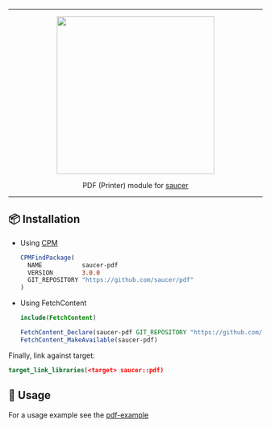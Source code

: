<hr>

<div align="center"> 
    <img src="https://raw.githubusercontent.com/saucer/saucer.github.io/master/static/img/logo.png" height="312" />
</div>

<p align="center"> 
    PDF (Printer) module for <a href="https://github.com/saucer/saucer">saucer</a>
</p>

---

## 📦 Installation

* Using [CPM](https://github.com/cpm-cmake/CPM.cmake)
  ```cmake
  CPMFindPackage(
    NAME           saucer-pdf
    VERSION        3.0.0
    GIT_REPOSITORY "https://github.com/saucer/pdf"
  )
  ```

* Using FetchContent
  ```cmake
  include(FetchContent)

  FetchContent_Declare(saucer-pdf GIT_REPOSITORY "https://github.com/saucer/pdf" GIT_TAG v3.0.0)
  FetchContent_MakeAvailable(saucer-pdf)
  ```

Finally, link against target:

```cmake
target_link_libraries(<target> saucer::pdf)
```

## 📃 Usage

For a usage example see the [pdf-example](https://github.com/saucer/saucer/blob/master/examples/pdf/main.cpp)
